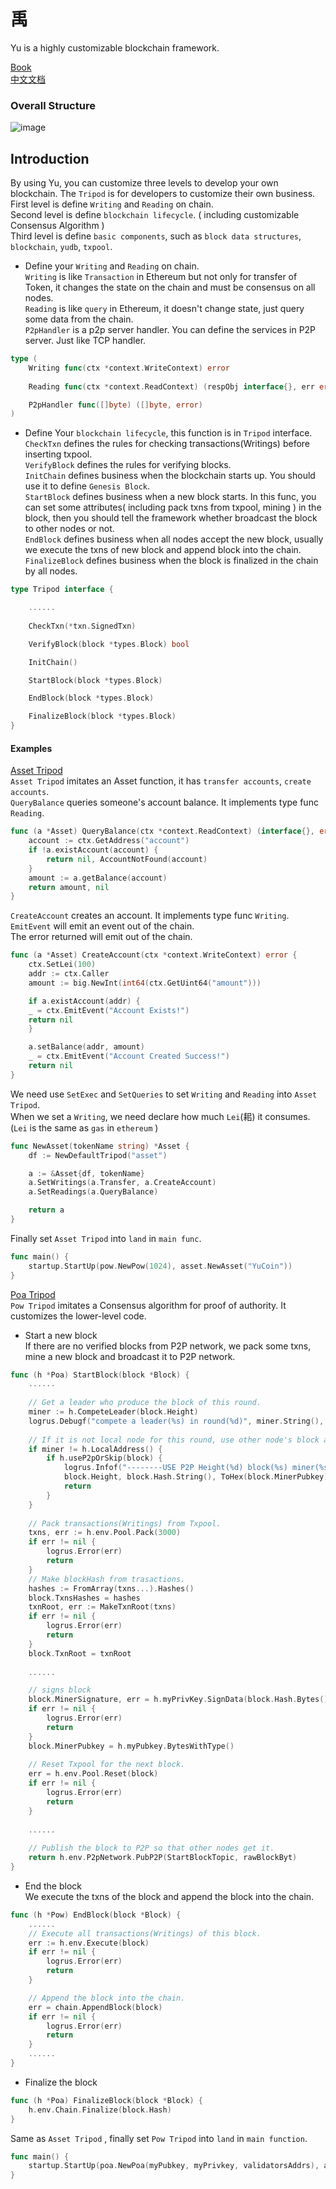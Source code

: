 # 禹

Yu is a highly customizable blockchain framework.  

[Book](https://yu-org.github.io/yu-docs/en/)  
[中文文档](https://yu-org.github.io/yu-docs/zh/)

### Overall Structure
![image](yu_flow_chart.png)

## Introduction
By using Yu, you can customize three levels to develop your own blockchain. The `Tripod` is for developers to 
customize their own business.     
First level is define  `Writing` and `Reading` on chain.  
Second level is define `blockchain lifecycle`. ( including customizable Consensus Algorithm )  
Third level is define `basic components`, such as `block data structures`, `blockchain`, `yudb`, `txpool`. 
- Define your `Writing` and `Reading` on  chain.  
`Writing` is like `Transaction` in Ethereum but not only for transfer of Token, it changes the state on the chain and must be consensus on all nodes.  
`Reading` is like `query` in Ethereum, it doesn't change state, just query some data from the chain.  
`P2pHandler` is a p2p server handler. You can define the services in P2P server. Just like TCP handler.  

```go
type (
    Writing func(ctx *context.WriteContext) error
	
    Reading func(ctx *context.ReadContext) (respObj interface{}, err error)

    P2pHandler func([]byte) ([]byte, error)
)
```
- Define Your `blockchain lifecycle`, this function is in `Tripod` interface.  
`CheckTxn` defines the rules for checking transactions(Writings) before inserting txpool.  
`VerifyBlock` defines the rules for verifying blocks.   
`InitChain` defines business when the blockchain starts up. You should use it to define `Genesis Block`.  
`StartBlock` defines business when a new block starts. In this func, you can set some attributes( including pack txns from txpool, mining ) in the block,
then you should tell the framework whether broadcast the block to other nodes or not.    
`EndBlock` defines business when all nodes accept the new block, usually we execute the txns of new block and append  block into the chain.  
`FinalizeBlock` defines business when the block is finalized in the chain by all nodes.
 
```go
type Tripod interface {

    ......
    
    CheckTxn(*txn.SignedTxn)    

    VerifyBlock(block *types.Block) bool

    InitChain() 

    StartBlock(block *types.Block) 

    EndBlock(block *types.Block) 

    FinalizeBlock(block *types.Block) 
}
```

#### Examples

[Asset Tripod](https://github.com/yu-org/yu/blob/master/apps/asset)  
`Asset Tripod` imitates an Asset function, it has `transfer accounts`, `create accounts`.  
`QueryBalance` queries someone's account balance. It implements type func `Reading`.
```go
func (a *Asset) QueryBalance(ctx *context.ReadContext) (interface{}, error) {
    account := ctx.GetAddress("account")
    if !a.existAccount(account) {
        return nil, AccountNotFound(account)
    }
    amount := a.getBalance(account)
    return amount, nil
}
```  
`CreateAccount` creates an account. It implements type func `Writing`.  
`EmitEvent` will emit an event out of the chain.  
The error returned will emit out of the chain.
```go
func (a *Asset) CreateAccount(ctx *context.WriteContext) error {
    ctx.SetLei(100)
    addr := ctx.Caller
	amount := big.NewInt(int64(ctx.GetUint64("amount")))

    if a.existAccount(addr) {
    _ = ctx.EmitEvent("Account Exists!")
    return nil
    }

    a.setBalance(addr, amount)
    _ = ctx.EmitEvent("Account Created Success!")
    return nil
}
```  

We need use `SetExec` and `SetQueries` to set `Writing` and `Reading` into `Asset Tripod`.  
When we set a `Writing`, we need declare how much `Lei`(耜) it consumes. (`Lei` is the same as `gas` in `ethereum` )
```go
func NewAsset(tokenName string) *Asset {
    df := NewDefaultTripod("asset")

    a := &Asset{df, tokenName}
    a.SetWritings(a.Transfer, a.CreateAccount)
    a.SetReadings(a.QueryBalance)

    return a
}
```  
Finally set `Asset Tripod` into `land` in `main func`. 
```go
func main() {
    startup.StartUp(pow.NewPow(1024), asset.NewAsset("YuCoin"))
}
```

[Poa Tripod](https://github.com/yu-org/yu/blob/master/apps/poa/poa.go)  
`Pow Tripod` imitates a Consensus algorithm for proof of authority. It customizes the lower-level code.
- Start a new block  
If there are no verified blocks from P2P network, we pack some txns, mine a new block and broadcast it to P2P network.
```go
func (h *Poa) StartBlock(block *Block) {
    ......
	
    // Get a leader who produce the block of this round. 
    miner := h.CompeteLeader(block.Height)
    logrus.Debugf("compete a leader(%s) in round(%d)", miner.String(), block.Height)
	
    // If it is not local node for this round, use other node's block and skip follows.
    if miner != h.LocalAddress() {
        if h.useP2pOrSkip(block) {
            logrus.Infof("--------USE P2P Height(%d) block(%s) miner(%s)",
            block.Height, block.Hash.String(), ToHex(block.MinerPubkey))
            return
        }
    }
	
    // Pack transactions(Writings) from Txpool. 
    txns, err := h.env.Pool.Pack(3000)
    if err != nil {
		logrus.Error(err)
        return 
    }
    // Make blockHash from trasactions. 
    hashes := FromArray(txns...).Hashes()
    block.TxnsHashes = hashes
    txnRoot, err := MakeTxnRoot(txns)
    if err != nil {
        logrus.Error(err)
        return 
    }
    block.TxnRoot = txnRoot
	
    ......

    // signs block
    block.MinerSignature, err = h.myPrivKey.SignData(block.Hash.Bytes())
    if err != nil {
        logrus.Error(err)
        return 
    }
    block.MinerPubkey = h.myPubkey.BytesWithType()
	
    // Reset Txpool for the next block.
    err = h.env.Pool.Reset(block)
    if err != nil {
        logrus.Error(err)
        return
    }
    
    ......
	
    // Publish the block to P2P so that other nodes get it.
    return h.env.P2pNetwork.PubP2P(StartBlockTopic, rawBlockByt)
}
```
- End the block  
We execute the txns of the block and append the block into the chain.
```go
func (h *Pow) EndBlock(block *Block) {
    ......
    // Execute all transactions(Writings) of this block.
    err := h.env.Execute(block)
    if err != nil {
        logrus.Error(err)
        return 
    }

    // Append the block into the chain.
    err = chain.AppendBlock(block)
    if err != nil {
        logrus.Error(err)
        return 
    }  
    ......
}
```

- Finalize the block   
```go
func (h *Poa) FinalizeBlock(block *Block) {
    h.env.Chain.Finalize(block.Hash)
}
```


Same as `Asset Tripod` , finally set `Pow Tripod` into `land` in `main function`.    
```go
func main() {
    startup.StartUp(poa.NewPoa(myPubkey, myPrivkey, validatorsAddrs), asset.NewAsset("YuCoin"))
}
```

